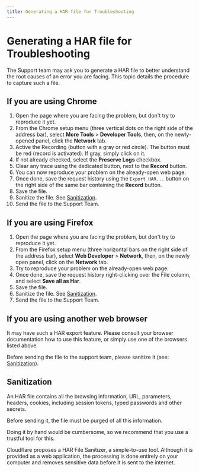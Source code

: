 ```yaml
---
title: Generating a HAR file for Troubleshooting
---
```


# Generating a HAR file for Troubleshooting

The Support team may ask you to generate a HAR file to better understand the root causes of an error you are facing. This topic details the procedure to capture such a file.

## If you are using Chrome

1. Open the page where you are facing the problem, but don't try to reproduce it yet.
2. From the Chrome setup menu (three vertical dots on the right side of the address bar), select **More Tools** > **Developer Tools**, then, on the newly-opened panel, click the **Network** tab.
3. Active the Recording (button with a gray or red circle). The button must be red (record is activated). If gray, simply click on it.
4. If not already checked, select the **Preserve Logs** checkbox.
5. Clear any trace using the dedicated button, next to the **Record** button.
6. You can now reproduce your problem on the already-open web page.
7. Once done, save the request history using the `Export HAR...` button on the right side of the same bar containing the **Record** button.
8. Save the file.
9. Sanitize the file. See [Sanitization](#sanitization).
10. Send the file to the Support Team.

## If you are using Firefox

1. Open the page where you are facing the problem, but don't try to reproduce it yet.
2. From the Firefox setup menu (three horizontal bars on the right side of the address bar), select **Web Developer** > **Network**, then, on the newly open panel, click on the **Network** tab.
3. Try to reproduce your problem on the already-open web page.
4. Once done, save the request history right-clicking over the File column, and select **Save all as Har**.
5. Save the file.
9. Sanitize the file. See [Sanitization](#sanitization).
10. Send the file to the Support Team.

## If you are using another web browser

It may have such a HAR export feature. Please consult your browser documentation how to use this feature, or simply use one of the browsers listed above.

Before sending the file to the support team, please sanitize it (see: [Sanitization](#sanitization)).

## Sanitization

An HAR file contains all the browsing information, URL, parameters, headers, cookies, including session tokens, typed passwords and other secrets.

Before sending it, the file must be purged of all this information.

Doing it by hand would be cumbersome, so we recommend that you use a trustful tool for this.

Cloudflare proposes a HAR File Sanitizer, a simple-to-use tool. Although it is provided as a web application, the processing is done entirely on your computer and removes sensitive data before it is sent to the internet.